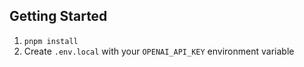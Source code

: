 ## Getting Started

1. `pnpm install`
2. Create `.env.local` with your `OPENAI_API_KEY` environment variable
